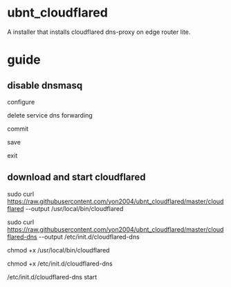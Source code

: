 # ubnt_cloudflared
A installer that installs cloudflared dns-proxy on edge router lite.

# guide
## disable dnsmasq
configure

delete service dns forwarding

commit

save

exit

## download and start cloudflared
sudo curl https://raw.githubusercontent.com/yon2004/ubnt_cloudflared/master/cloudflared --output /usr/local/bin/cloudflared

sudo curl https://raw.githubusercontent.com/yon2004/ubnt_cloudflared/master/cloudflared-dns --output /etc/init.d/cloudflared-dns

chmod +x /usr/local/bin/cloudflared

chmod +x /etc/init.d/cloudflared-dns

/etc/init.d/cloudflared-dns start

